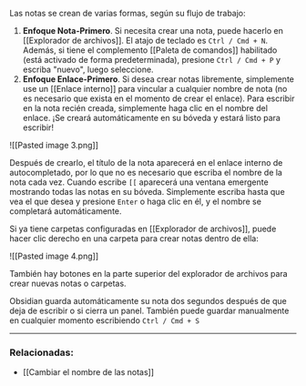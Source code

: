 Las notas se crean de varias formas, según su flujo de trabajo:

1. **Enfoque Nota-Primero**. Si necesita crear una nota, puede hacerlo en [[Explorador de archivos]]. El atajo de teclado es `Ctrl / Cmd + N`. Además, si tiene el complemento [[Paleta de comandos]] habilitado (está activado de forma predeterminada), presione `Ctrl / Cmd + P` y escriba "nuevo", luego seleccione.
2. **Enfoque Enlace-Primero**. Si desea crear notas libremente, simplemente use un [[Enlace interno]] para vincular a cualquier nombre de nota (no es necesario que exista en el momento de crear el enlace). Para escribir en la nota recién creada, simplemente haga clic en el nombre del enlace. ¡Se creará automáticamente en su bóveda y estará listo para escribir!

![[Pasted image 3.png]]

Después de crearlo, el título de la nota aparecerá en el enlace interno de autocompletado, por lo que no es necesario que escriba el nombre de la nota cada vez. Cuando escribe `[[` aparecerá una ventana emergente mostrando todas las notas en su bóveda. Simplemente escriba hasta que vea el que desea y presione `Enter` o haga clic en él, y el nombre se completará automáticamente.

Si ya tiene carpetas configuradas en [[Explorador de archivos]], puede hacer clic derecho en una carpeta para crear notas dentro de ella:

![[Pasted image 4.png]]

También hay botones en la parte superior del explorador de archivos para crear nuevas notas o carpetas.

Obsidian guarda automáticamente su nota dos segundos después de que deja de escribir o si cierra un panel. También puede guardar manualmente en cualquier momento escribiendo `Ctrl / Cmd + S`


---

### Relacionadas:

- [[Cambiar el nombre de las notas]]
